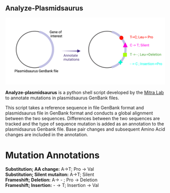 ## Analyze-Plasmidsaurus
<p align="center">
    <img src="https://github.com/The-Mitra-Lab/Analyze-Plasmidaurus/blob/main/analyze_plasmidsaurus2.png">
</p>

**Analyze-plasmidsaurus** is a python shell script developed by the [Mitra Lab](https://mitralab.wustl.edu/) to annotate mutations in plasmidsaurus GenBank files. 

This script takes a reference sequence in file GenBank format and plasmidsaurus file  in GenBank format and conducts a global alignment between the two sequences. Differences between the two sequences are tracked and the type of sequence mutation is added as an annotation to the plasmidsaurus Genbank file. Base pair changes and subsequent Amino Acid changes are included in the annotation. 


# Mutation Annotations

**Substitution; AA change:** A->T; Pro -> Val \
**Substitution; Silent mutaiton:** A->T; Silent \
**Frameshift; Deletion:** A-> - ; Pro -> Deletion \
**Frameshift; Insertion:** - -> T; Insertion -> Val 

